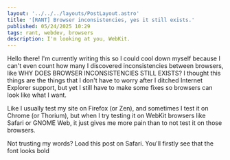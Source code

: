 ```yaml
---
layout: '../../../layouts/PostLayout.astro'
title: '[RANT] Browser inconsistencies, yes it still exists.'
published: 05/24/2025 10:29
tags: rant, webdev, browsers
description: I'm looking at you, WebKit.
---
```


Hello there! I'm currently writing this so I could cool down myself because I can't even count how many I discovered inconsistencies between browsers, like WHY DOES BROWSER INCONSISTENCIES STILL EXISTS? I thought this things are the things that I don't have to worry after I ditched Internet Explorer support, but yet I still have to make some fixes so browsers can look like what I want.

Like I usually test my site on Firefox (or Zen), and sometimes I test it on Chrome (or Thorium), but when I try testing it on WebKit browsers like Safari or GNOME Web, it just gives me more pain than to not test it on those browsers.

Not trusting my words? Load this post on Safari. You'll firstly see that the font looks bold
